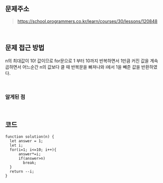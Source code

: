## 문제주소
>https://school.programmers.co.kr/learn/courses/30/lessons/120848

</br>

## 문제 접근 방법
n의 최대값이 10! 값이므로 for문으로 1 부터 10까지 반복하면서 1만큼 커진 값을 계속 곱하면서 어느순간 n의 값보다 클 때 반복문을 빠져나와 i에서 1을 빼준 값을 반환하였다.

</br>

### 알게된 점

</br>

## 코드
```
function solution(n) {
  let answer = 1;
  let i;
  for(i=1; i<=10; i++){
      answer*=i;
      if(answer>n)
        break;
  }
  return --i;
}
```
